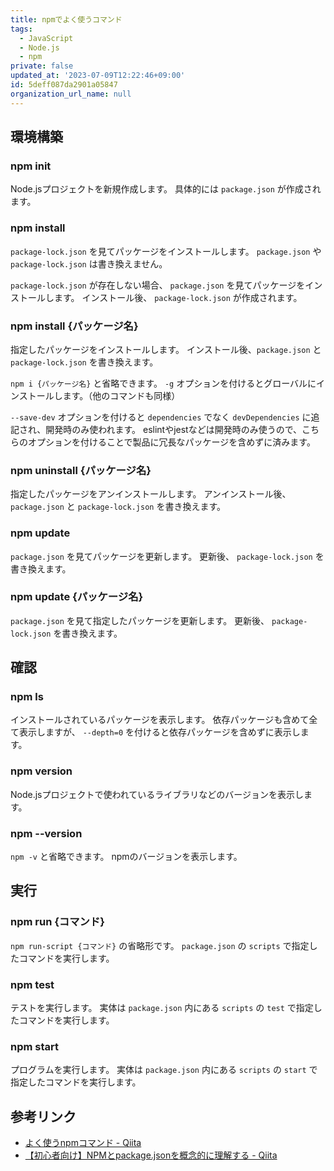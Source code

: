 ```yaml
---
title: npmでよく使うコマンド
tags:
  - JavaScript
  - Node.js
  - npm
private: false
updated_at: '2023-07-09T12:22:46+09:00'
id: 5deff087da2901a05847
organization_url_name: null
---
```

## 環境構築

### npm init

Node.jsプロジェクトを新規作成します。
具体的には `package.json` が作成されます。

### npm install

`package-lock.json` を見てパッケージをインストールします。
`package.json` や `package-lock.json` は書き換えません。

`package-lock.json` が存在しない場合、 `package.json` を見てパッケージをインストールします。
インストール後、 `package-lock.json` が作成されます。

### npm install {パッケージ名}

指定したパッケージをインストールします。
インストール後、`package.json` と `package-lock.json` を書き換えます。

`npm i {パッケージ名}` と省略できます。
`-g` オプションを付けるとグローバルにインストールします。（他のコマンドも同様）

`--save-dev` オプションを付けると `dependencies` でなく `devDependencies` に追記され、開発時のみ使われます。
eslintやjestなどは開発時のみ使うので、こちらのオプションを付けることで製品に冗長なパッケージを含めずに済みます。

### npm uninstall {パッケージ名}

指定したパッケージをアンインストールします。
アンインストール後、`package.json` と `package-lock.json` を書き換えます。

### npm update

`package.json` を見てパッケージを更新します。
更新後、 `package-lock.json` を書き換えます。

### npm update {パッケージ名}

`package.json` を見て指定したパッケージを更新します。
更新後、 `package-lock.json` を書き換えます。

## 確認

### npm ls

インストールされているパッケージを表示します。
依存パッケージも含めて全て表示しますが、 `--depth=0` を付けると依存パッケージを含めずに表示します。

### npm version

Node.jsプロジェクトで使われているライブラリなどのバージョンを表示します。

### npm --version

`npm -v` と省略できます。
npmのバージョンを表示します。

## 実行

### npm run {コマンド}

`npm run-script {コマンド}` の省略形です。
`package.json` の `scripts` で指定したコマンドを実行します。

### npm test

テストを実行します。
実体は `package.json` 内にある `scripts` の `test` で指定したコマンドを実行します。

### npm start

プログラムを実行します。
実体は `package.json` 内にある `scripts` の `start` で指定したコマンドを実行します。

## 参考リンク

- [よく使うnpmコマンド - Qiita](https://qiita.com/yuch_i/items/3d5f562ac49e81705010)
- [【初心者向け】NPMとpackage.jsonを概念的に理解する - Qiita](https://qiita.com/righteous/items/e5448cb2e7e11ab7d477)
